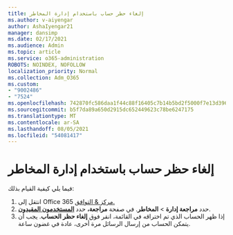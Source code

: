 ```yaml
---
title: إلغاء حظر حساب باستخدام إدارة المخاطر
ms.author: v-aiyengar
author: AshaIyengar21
manager: dansimp
ms.date: 02/17/2021
ms.audience: Admin
ms.topic: article
ms.service: o365-administration
ROBOTS: NOINDEX, NOFOLLOW
localization_priority: Normal
ms.collection: Adm_O365
ms.custom:
- "9002486"
- "7524"
ms.openlocfilehash: 742870fc586daa1f44c88f16405c7b14b5bd2f5000f7e13d396ad6d43829acbd
ms.sourcegitcommit: b5f7da89a650d2915dc652449623c78be6247175
ms.translationtype: MT
ms.contentlocale: ar-SA
ms.lasthandoff: 08/05/2021
ms.locfileid: "54081417"
---
```

# <a name="unblock-an-account-by-using-threat-management"></a>إلغاء حظر حساب باستخدام إدارة المخاطر

فيما يلي كيفية القيام بذلك: 

1. انتقل إلى Office 365 [مركز & التوافق.](https://go.microsoft.com/fwlink/p/?linkid=2077143)
1. حدد **مراجعة إدارة**  >  **المخاطر**. في صفحة **مراجعة،** حدد **[المستخدمون المقيدون](https://go.microsoft.com/fwlink/?linkid=2103514)**.
1. إذا ظهر الحساب الذي تم اختراقه في القائمة، انقر فوق **إلغاء حظر الحساب**. يجب أن يتمكن الحساب من إرسال الرسائل مرة أخرى، عادة في غضون ساعة.